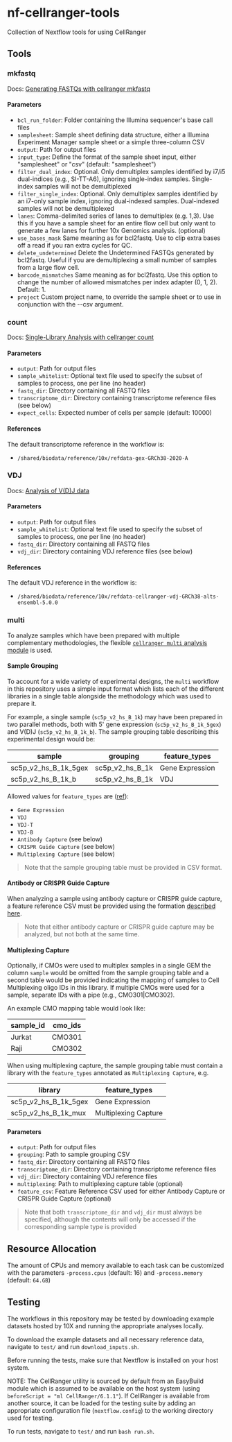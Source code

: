 # nf-cellranger-tools
Collection of Nextflow tools for using CellRanger

## Tools

### mkfastq

Docs: [Generating FASTQs with cellranger mkfastq](https://support.10xgenomics.com/single-cell-gene-expression/software/pipelines/latest/using/mkfastq)

#### Parameters

  - `bcl_run_folder`: Folder containing the Illumina sequencer's base call files
  - `samplesheet`: Sample sheet defining data structure, either a Illumina Experiment Manager sample sheet or a simple three-column CSV
  - `output`: Path for output files
  - `input_type`: Define the format of the sample sheet input, either "samplesheet" or "csv" (default: "samplesheet")
  - `filter_dual_index`: Optional. Only demultiplex samples identified by i7/i5 dual-indices (e.g., SI-TT-A6), ignoring single-index samples. Single-index samples will not be demultiplexed
  - `filter_single_index`: Optional. Only demultiplex samples identified by an i7-only sample index, ignoring dual-indexed samples. Dual-indexed samples will not be demultiplexed
  - `lanes`: Comma-delimited series of lanes to demultiplex (e.g. 1,3). Use this if you have a sample sheet for an entire flow cell but only want to generate a few lanes for further 10x Genomics analysis. (optional)
  - `use_bases_mask` Same meaning as for bcl2fastq. Use to clip extra bases off a read if you ran extra cycles for QC.
  - `delete_undetermined` Delete the Undetermined FASTQs generated by bcl2fastq. Useful if you are demultiplexing a small number of samples from a large flow cell.
  - `barcode_mismatches` Same meaning as for bcl2fastq. Use this option to change the number of allowed mismatches per index adapter (0, 1, 2). Default: 1.
  - `project` Custom project name, to override the sample sheet or to use in conjunction with the --csv argument.

### count

Docs: [Single-Library Analysis with cellranger count](https://support.10xgenomics.com/single-cell-gene-expression/software/pipelines/latest/using/count)

#### Parameters

  - `output`: Path for output files
  - `sample_whitelist`: Optional text file used to specify the subset of samples to process, one per line (no header)
  - `fastq_dir`: Directory containing all FASTQ files
  - `transcriptome_dir`: Directory containing transcriptome reference files (see below)
  - `expect_cells`: Expected number of cells per sample (default: 10000)

#### References

The default transcriptome reference in the workflow is:

- `/shared/biodata/reference/10x/refdata-gex-GRCh38-2020-A`

### VDJ

Docs: [Analysis of V(D)J data](https://support.10xgenomics.com/single-cell-vdj/software/pipelines/latest/tutorial/tutorial-vdj)

#### Parameters

  - `output`: Path for output files
  - `sample_whitelist`: Optional text file used to specify the subset of samples to process, one per line (no header)
  - `fastq_dir`: Directory containing all FASTQ files
  - `vdj_dir`: Directory containing VDJ reference files (see below)

#### References

The default VDJ reference in the workflow is:

- `/shared/biodata/reference/10x/refdata-cellranger-vdj-GRCh38-alts-ensembl-5.0.0`

### multi

To analyze samples which have been prepared with multiple complementary methodologies, the flexible
[`cellranger multi` analysis module](https://support.10xgenomics.com/single-cell-vdj/software/pipelines/latest/tutorial/tutorial-multi)
is used.

#### Sample Grouping

To account for a wide variety of experimental designs, the `multi` workflow in this repository
uses a simple input format which lists each of the different libraries in a single table
alongside the methodology which was used to prepare it.

For example, a single sample (`sc5p_v2_hs_B_1k`) may have been prepared in two
parallel methods, both with 5' gene expression (`sc5p_v2_hs_B_1k_5gex`) and V(D)J
(`sc5p_v2_hs_B_1k_b`).
The sample grouping table describing this experimental design would be:

| sample               | grouping        | feature_types   |
| -------------------- | --------------- | --------------- |
| sc5p_v2_hs_B_1k_5gex | sc5p_v2_hs_B_1k | Gene Expression |
| sc5p_v2_hs_B_1k_b    | sc5p_v2_hs_B_1k | VDJ             |

Allowed values for `feature_types` are ([ref](https://support.10xgenomics.com/single-cell-gene-expression/software/pipelines/latest/using/fastq-input-multi)):
  - `Gene Expression`
  - `VDJ`
  - `VDJ-T`
  - `VDJ-B`
  - `Antibody Capture`     (see below)
  - `CRISPR Guide Capture` (see below)
  - `Multiplexing Capture` (see below)

>  Note that the sample grouping table must be provided in CSV format.

####  Antibody or CRISPR Guide Capture

When analyzing a sample using antibody capture or CRISPR guide capture,
a feature reference CSV must be provided using the formation
[described here](https://support.10xgenomics.com/single-cell-gene-expression/software/pipelines/latest/using/feature-bc-analysis#feature-ref).

> Note that either antibody capture or CRISPR guide capture may be
> analyzed, but not both at the same time.

#### Multiplexing Capture

Optionally, if CMOs were used to multiplex samples in a single GEM the column `sample`
would be omitted from the sample grouping table and a second table would be provided
indicating the mapping of samples to Cell Multiplexing oligo IDs in this library.
If multiple CMOs were used for a sample, separate IDs with a pipe (e.g., CMO301|CMO302).

An example CMO mapping table would look like:

| sample_id | cmo_ids |
| --------- | ------- |
| Jurkat    | CMO301  |
| Raji      | CMO302  |

When using multiplexing capture, the sample grouping table must contain a
library with the `feature_types` annotated as `Multiplexing Capture`, e.g.

| library | feature_types |
| ------- | ------------- |
| sc5p_v2_hs_B_1k_5gex | Gene Expression      |
| sc5p_v2_hs_B_1k_mux  | Multiplexing Capture |

#### Parameters

  - `output`: Path for output files
  - `grouping`: Path to sample grouping CSV
  - `fastq_dir`: Directory containing all FASTQ files
  - `transcriptome_dir`: Directory containing transcriptome reference files
  - `vdj_dir`: Directory containing VDJ reference files
  - `multiplexing`: Path to multiplexing capture table (optional)
  - `feature_csv`: Feature Reference CSV used for either Antibody Capture or CRISPR Guide Capture (optional)

> Note that both `transcriptome_dir` and `vdj_dir` must always be specified, although the contents
> will only be accessed if the corresponding sample type is provided

## Resource Allocation

The amount of CPUs and memory available to each task can be customized with the parameters `-process.cpus` (default: 16) and `-process.memory` (default: `64.GB`)

## Testing

The workflows in this repository may be tested by downloading example datasets hosted by
10X and running the appropriate analyses locally.

To download the example datasets and all necessary reference data, navigate to `test/`
and run `download_inputs.sh`.

Before running the tests, make sure that Nextflow is installed on your host system.

NOTE: The CellRanger utility is sourced by default from an EasyBuild module which
is assumed to be available on the host system (using `beforeScript = "ml CellRanger/6.1.1"`).
If CellRanger is available from another source, it can be loaded for the testing suite
by adding an appropriate configuration file (`nextflow.config`) to the working
directory used for testing.

To run tests, navigate to `test/` and run `bash run.sh`.
